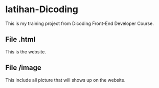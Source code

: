 # latihan-Dicoding

This is my training project from Dicoding Front-End Developer Course.

## File .html

This is the website.

## File /image

This include all picture that will shows up on the website.
